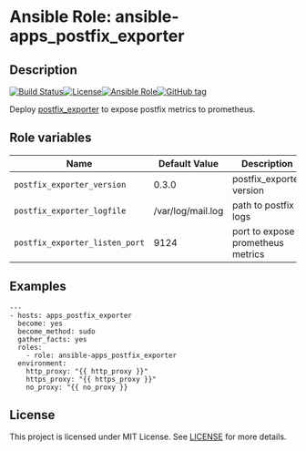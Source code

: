 # Ansible Role: ansible-apps_postfix_exporter

## Description

[![Build Status](https://travis-ci.com/lotusnoir/ansible-apps_postfix_exporter.svg?branch=master)](https://travis-ci.com/lotusnoir/ansible-apps_postfix_exporter)[![License](https://img.shields.io/badge/license-MIT%20License-brightgreen.svg)](https://opensource.org/licenses/MIT)[![Ansible Role](https://img.shields.io/badge/ansible%20role-apps__postfix_exporter-blue)](https://galaxy.ansible.com/lotusnoir/ansible-apps_postfix_exporter/)[![GitHub tag](https://img.shields.io/badge/version-latest-blue)](https://github.com/lotusnoir/ansible-apps_postfix_exporter/tags)

Deploy [postfix_exporter](https://github.com/boynux/postfix-exporter) to expose postfix metrics to prometheus.

## Role variables

| Name           | Default Value | Description                        |
| -------------- | ------------- | -----------------------------------|
| `postfix_exporter_version` | 0.3.0 | postfix_exporter version |
| `postfix_exporter_logfile` | /var/log/mail.log | path to postfix logs |
| `postfix_exporter_listen_port` | 9124 | port to expose prometheus metrics |

## Examples

	---
	- hosts: apps_postfix_exporter
	  become: yes
	  become_method: sudo
	  gather_facts: yes
	  roles:
	    - role: ansible-apps_postfix_exporter
	  environment: 
	    http_proxy: "{{ http_proxy }}"
	    https_proxy: "{{ https_proxy }}"
	    no_proxy: "{{ no_proxy }}

## License

This project is licensed under MIT License. See [LICENSE](/LICENSE) for more details.
